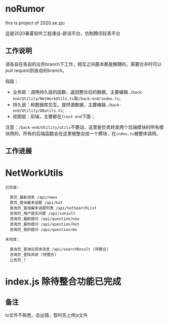 # noRumor

this is project of 2020.se.zju

这是2020春夏软件工程课设-辟谣平台，仿制腾讯较真平台

## 工作说明

请各自在各自的业务branch下工作，相互之间基本都是解耦的，需要合并时可以pull request到各自的branch。

指路：

- 业务层：调用持久层的函数，返回整合后的数据，主要编辑`./back-end/Utility/NetWorkUtils.ts`和`/back-end/index.ts`;
- 持久层：和数据库交互，提供源数据，主要编辑`./back-end/Utility/DButils.ts`;
- 视图层：前端，主要都在`front-end`下面；

注意：`/back-end/Utility/utils`不要动，这里是负责转发两个后端模块的所有模块用的。所有的后端函数会在这里被整合成一个模块，在`index.ts`被整体调用。

## 工作进展
  
  # NetWorkUtils
    已完成:
    
      首页_最新消息 /api/news
      首页_查询最多话题 /api/hot
      查询页_查询最多话题列表 /api/hotSearchList
      咨询页_用户提交问题 /api/consult
      咨询页_最新提问 /api/question/new
      咨询页_最热提问 /api/question/hot
      咨询页_我的提问 /api/question/me
      
    未完成：
    
      查询页_查询后具体消息 /api/searchResult (待整合)
      咨询页_登陆系统 (待整合)
      公告页_? 
    
   # index.js 除待整合功能已完成
   
## 备注
  ts文件不熟悉，总出错，暂时先上传js文件
      

      
